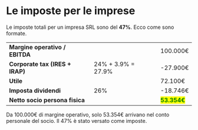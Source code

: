 # Le imposte per le imprese

Le imposte totali per un impresa SRL sono del **47%**.  Ecco come sono formate.

|                                  |                    |                                               |
| -------------------------------- | ------------------ | --------------------------------------------- |
| **Margine operativo / EBITDA**   |                    | 100.000€                                      |
| **Corporate tax (IRES + IRAP)**  | 24% + 3.9% = 27.9% | -27.900€                                      |
| **Utile**                        |                    | 72.100€                                       |
| **Imposta dividendi**            | 26%                | -18.746€                                      |
| **Netto socio persona fisica**   |                    | <mark style="color:green;">**53.354€**</mark> |

Da 100.000€ di margine operativo, solo 53.354€ arrivano nel conto personale del socio. Il 47% è stato versato come imposte.&#x20;
